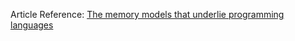 Article Reference:
    [The memory models that underlie programming languages](http://canonical.org/~kragen/memory-models/)

